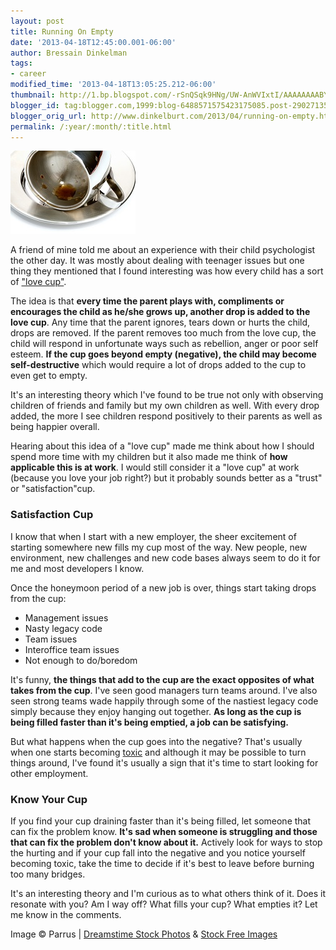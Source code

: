 ```yaml
---
layout: post
title: Running On Empty
date: '2013-04-18T12:45:00.001-06:00'
author: Bressain Dinkelman
tags:
- career
modified_time: '2013-04-18T13:05:25.212-06:00'
thumbnail: http://1.bp.blogspot.com/-rSnQSqk9HNg/UW-AnWVIxtI/AAAAAAAABY8/gX8uwBdZQU4/s72-c/empty_cup200.jpg
blogger_id: tag:blogger.com,1999:blog-6488571575423175085.post-2902713527010633937
blogger_orig_url: http://www.dinkelburt.com/2013/04/running-on-empty.html
permalink: /:year/:month/:title.html
---
```

<div markdown="1" class="inline-image">
  <img src="/blog/images/empty_cup200.jpg" alt="empty cup" />
</div>

A friend of mine told me about an experience with their child psychologist the other day. It was mostly about dealing with teenager issues but one thing they mentioned that I found interesting was how every child has a sort of ["love cup"](http://www.naturalchild.org/pam_leo/love_cup.html).

The idea is that **every time the parent plays with, compliments or encourages the child as he/she grows up, another drop is added to the love cup**. Any time that the parent ignores, tears down or hurts the child, drops are removed. If the parent removes too much from the love cup, the child will respond in unfortunate ways such as rebellion, anger or poor self esteem. **If the cup goes beyond empty (negative), the child may become self-destructive** which would require a lot of drops added to the cup to even get to empty.

It's an interesting theory which I've found to be true not only with observing children of friends and family but my own children as well. With every drop added, the more I see children respond positively to their parents as well as being happier overall.

Hearing about this idea of a "love cup" made me think about how I should spend more time with my children but it also made me think of **how applicable this is at work**. I would still consider it a "love cup" at work (because you love your job right?) but it probably sounds better as a "trust" or "satisfaction"cup.
<!--more-->

### Satisfaction Cup

I know that when I start with a new employer, the sheer excitement of starting somewhere new fills my cup most of the way. New people, new environment, new challenges and new code bases always seem to do it for me and most developers I know.

Once the honeymoon period of a new job is over, things start taking drops from the cup:

* Management issues
* Nasty legacy code
* Team issues
* Interoffice team issues
* Not enough to do/boredom

It's funny, **the things that add to the cup are the exact opposites of what takes from the cup**. I've seen good managers turn teams around. I've also seen strong teams wade happily through some of the nastiest legacy code simply because they enjoy hanging out together. **As long as the cup is being filled faster than it's being emptied, a job can be satisfying.**

But what happens when the cup goes into the negative? That's usually when one starts becoming [toxic](http://www.entrepreneur.com/article/159444) and although it may be possible to turn things around, I've found it's usually a sign that it's time to start looking for other employment.

### Know Your Cup

If you find your cup draining faster than it's being filled, let someone that can fix the problem know. **It's sad when someone is struggling and those that can fix the problem don't know about it.** Actively look for ways to stop the hurting and if your cup fall into the negative and you notice yourself becoming toxic, take the time to decide if it's best to leave before burning too many bridges.

It's an interesting theory and I'm curious as to what others think of it. Does it resonate with you? Am I way off? What fills your cup? What empties it? Let me know in the comments.

<div markdown="1" class="photo-credit">
    <span>Image © Parrus | </span>
    <a href="http://www.dreamstime.com/">Dreamstime Stock Photos</a>
    <span> & </span>
    <a href="http://www.stockfreeimages.com/">Stock Free Images</a>
</div>
